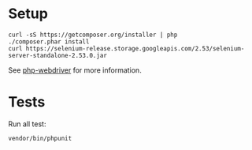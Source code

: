 # Setup

```
curl -sS https://getcomposer.org/installer | php
./composer.phar install
curl https://selenium-release.storage.googleapis.com/2.53/selenium-server-standalone-2.53.0.jar
```
See [php-webdriver](https://github.com/facebook/php-webdriver) for more information.

# Tests

Run all test:

```
vendor/bin/phpunit
```
